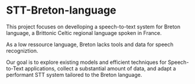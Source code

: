 # STT-Breton-language
This project focuses on develloping a speech-to-text system for Breton language, a Brittonic Celtic regional language spoken in France.

As a low ressource language, Breton lacks tools and data for speech recogniztion.

Our goal is to explore existing models and efficient techniques for Speech-to-Text applications, collect a substantial amount of data, and adapt a performant STT system tailored to the Breton language.

